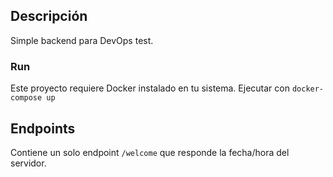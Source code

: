 ## Descripción
Simple backend para DevOps test.

### Run
Este proyecto requiere Docker instalado en tu sistema. Ejecutar con `docker-compose up`

## Endpoints
Contiene un solo endpoint `/welcome` que responde la fecha/hora del servidor.
